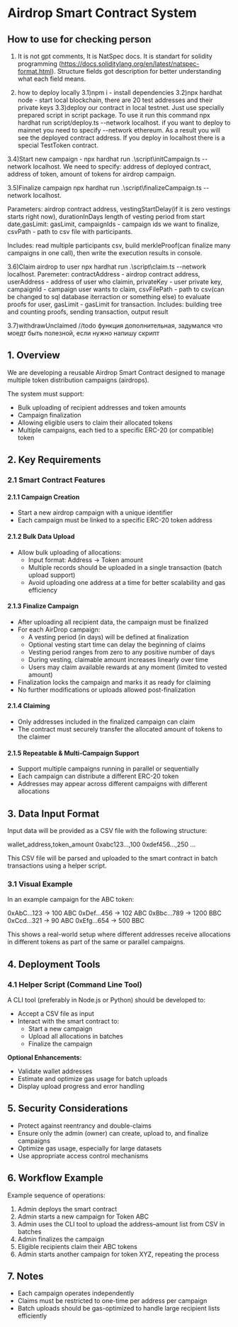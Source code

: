 # Airdrop Smart Contract System

## How to use for checking person

1) It is not gpt comments, It is NatSpec docs. It is standart for solidity programming (https://docs.soliditylang.org/en/latest/natspec-format.html). Structure fields got description for better understanding what each field means.


3) how to deploy locally
3.1)npm i - install dependencies
3.2)npx hardhat node - start local blockchain, there are 20 test addresses and their private keys
3.3)deploy our contract in local testnet. Just use specially prepared script in script package. To use it run this command npx hardhat run script/deploy.ts --network localhost. if you want to deploy to mainnet you need to specify --network ethereum. As a result you will see the deployed contract address. If you deploy in localhost there is a special TestToken contract.

3.4)Start new campaign - npx hardhat run .\script\initCampaign.ts --network localhost. We need to specify: address of deployed contract, address of token, amount of tokens for airdrop campaign.

3.5)Finalize campaign npx hardhat run .\script\finalizeCampaign.ts --network localhost. 

Parameters: airdrop contract address, vestingStartDelay(if it is zero vestings starts right now), durationInDays length of vesting period from start date,gasLimit: gasLimit, campaignIds - campaign ids we want to finalize, csvPath - path to csv file with participants. 

Includes: read multiple participants csv, build merkleProof(can finalize many campaigns in one call), then write the execution results in console.

3.6)Claim airdrop to user npx hardhat run .\script\claim.ts --network localhost. Paremeter: contractAddress - airdrop contract address, userAddress - address of user who claimin, privateKey - user private key, campaignId - campaign user wants to claim, csvFilePath - path to csv(can be changed to sql database iterraction or something else) to evaluate proofs for user, gasLimit - gasLimit for transaction. Includes: building tree and counting proofs, sending transaction, output result

3.7)withdrawUnclaimed //todo функция дополнительная, задумался что моедт быть полезной, если нужно напишу скрипт


## 1. Overview
We are developing a reusable Airdrop Smart Contract designed to manage multiple token distribution campaigns (airdrops).

The system must support:
- Bulk uploading of recipient addresses and token amounts
- Campaign finalization
- Allowing eligible users to claim their allocated tokens
- Multiple campaigns, each tied to a specific ERC-20 (or compatible) token

## 2. Key Requirements

### 2.1 Smart Contract Features

#### 2.1.1 Campaign Creation
- Start a new airdrop campaign with a unique identifier
- Each campaign must be linked to a specific ERC-20 token address

#### 2.1.2 Bulk Data Upload
- Allow bulk uploading of allocations:
  - Input format: Address → Token amount
  - Multiple records should be uploaded in a single transaction (batch upload support)
  - Avoid uploading one address at a time for better scalability and gas efficiency

#### 2.1.3 Finalize Campaign
- After uploading all recipient data, the campaign must be finalized
- For each AirDrop campaign:
  - A vesting period (in days) will be defined at finalization
  - Optional vesting start time can delay the beginning of claims
  - Vesting period ranges from zero to any positive number of days
  - During vesting, claimable amount increases linearly over time
  - Users may claim available rewards at any moment (limited to vested amount)
- Finalization locks the campaign and marks it as ready for claiming
- No further modifications or uploads allowed post-finalization

#### 2.1.4 Claiming
- Only addresses included in the finalized campaign can claim
- The contract must securely transfer the allocated amount of tokens to the claimer

#### 2.1.5 Repeatable & Multi-Campaign Support
- Support multiple campaigns running in parallel or sequentially
- Each campaign can distribute a different ERC-20 token
- Addresses may appear across different campaigns with different allocations

## 3. Data Input Format
Input data will be provided as a CSV file with the following structure:

wallet_address,token_amount
0xabc123...,100
0xdef456...,250
...


This CSV file will be parsed and uploaded to the smart contract in batch transactions using a helper script.

### 3.1 Visual Example
In an example campaign for the ABC token:

0xAbC…123 → 100 ABC
0xDef…456 → 102 ABC
0xBbc…789 → 1200 BBC
0xCcd…321 → 90 ABC
0xEfg…654 → 500 BBC


This shows a real-world setup where different addresses receive allocations in different tokens as part of the same or parallel campaigns.

## 4. Deployment Tools

### 4.1 Helper Script (Command Line Tool)
A CLI tool (preferably in Node.js or Python) should be developed to:
- Accept a CSV file as input
- Interact with the smart contract to:
  - Start a new campaign
  - Upload all allocations in batches
  - Finalize the campaign

**Optional Enhancements:**
- Validate wallet addresses
- Estimate and optimize gas usage for batch uploads
- Display upload progress and error handling

## 5. Security Considerations
- Protect against reentrancy and double-claims
- Ensure only the admin (owner) can create, upload to, and finalize campaigns
- Optimize gas usage, especially for large datasets
- Use appropriate access control mechanisms

## 6. Workflow Example
Example sequence of operations:
1. Admin deploys the smart contract
2. Admin starts a new campaign for Token ABC
3. Admin uses the CLI tool to upload the address–amount list from CSV in batches
4. Admin finalizes the campaign
5. Eligible recipients claim their ABC tokens
6. Admin starts another campaign for token XYZ, repeating the process

## 7. Notes
- Each campaign operates independently
- Claims must be restricted to one-time per address per campaign
- Batch uploads should be gas-optimized to handle large recipient lists efficiently


